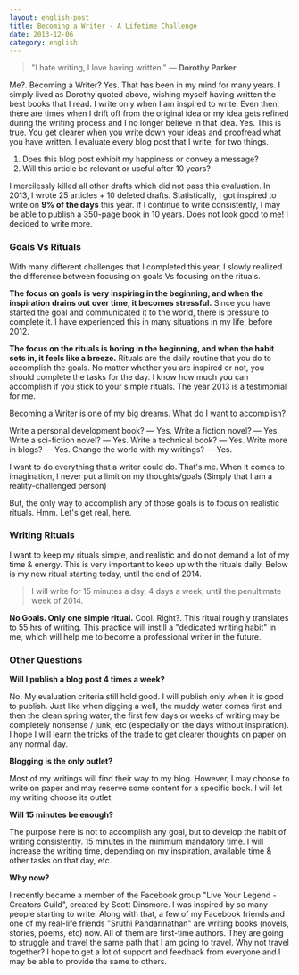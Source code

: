 ```yaml
---
layout: english-post
title: Becoming a Writer - A Lifetime Challenge
date: 2013-12-06
category: english
---
```


> "I hate writing, I love having written." ― **Dorothy Parker**

Me?. Becoming a Writer? Yes. That has been in my mind for many years. I simply lived as Dorothy quoted above, wishing myself having written the best books that I read. I write only when I am inspired to write. Even then, there are times when I drift off from the original idea or my idea gets refined during the writing process and I no longer believe in that idea. Yes. This is true. You get clearer when you write down your ideas and proofread what you have written. I evaluate every blog post that I write, for two things.

1. Does this blog post exhibit my happiness or convey a message?
2. Will this article be relevant or useful after 10 years?

I mercilessly killed all other drafts which did not pass this evaluation. In 2013, I wrote 25 articles + 10 deleted drafts. Statistically, I got inspired to write on **9% of the days** this year. If I continue to write consistently, I may be able to publish a 350-page book in 10 years. Does not look good to me! I decided to write more.

### Goals Vs Rituals

With many different challenges that I completed this year, I slowly realized the difference between focusing on goals Vs focusing on the rituals.

**The focus on goals is very inspiring in the beginning, and when the inspiration drains out over time, it becomes stressful.** Since you have started the goal and communicated it to the world, there is pressure to complete it. I have experienced this in many situations in my life, before 2012.

**The focus on the rituals is boring in the beginning, and when the habit sets in, it feels like a breeze.** Rituals are the daily routine that you do to accomplish the goals. No matter whether you are inspired or not, you should complete the tasks for the day. I know how much you can accomplish if you stick to your simple rituals. The year 2013 is a testimonial for me.

Becoming a Writer is one of my big dreams. What do I want to accomplish?

Write a personal development book? ― Yes.
Write a fiction novel? ― Yes.
Write a sci-fiction novel? ― Yes.
Write a technical book? ― Yes.
Write more in blogs? ― Yes.
Change the world with my writings? ― Yes.

I want to do everything that a writer could do. That's me. When it comes to imagination, I never put a limit on my thoughts/goals (Simply that I am a reality-challenged person)

But, the only way to accomplish any of those goals is to focus on realistic rituals. Hmm. Let's get real, here.

### Writing Rituals

I want to keep my rituals simple, and realistic and do not demand a lot of my time & energy. This is very important to keep up with the rituals daily. Below is my new ritual starting today, until the end of 2014.

> I will write for 15 minutes a day, 4 days a week, until the penultimate week of 2014.

**No Goals. Only one simple ritual.** Cool. Right?. This ritual roughly translates to 55 hrs of writing. This practice will instill a "dedicated writing habit" in me, which will help me to become a professional writer in the future.

### Other Questions

**Will I publish a blog post 4 times a week?**

No. My evaluation criteria still hold good. I will publish only when it is good to publish. Just like when digging a well, the muddy water comes first and then the clean spring water, the first few days or weeks of writing may be completely nonsense / junk, etc (especially on the days without inspiration). I hope I will learn the tricks of the trade to get clearer thoughts on paper on any normal day.

**Blogging is the only outlet?**

Most of my writings will find their way to my blog. However, I may choose to write on paper and may reserve some content for a specific book. I will let my writing choose its outlet.

**Will 15 minutes be enough?**

The purpose here is not to accomplish any goal, but to develop the habit of writing consistently. 15 minutes in the minimum mandatory time. I will increase the writing time, depending on my inspiration, available time & other tasks on that day, etc.

**Why now?**

I recently became a member of the Facebook group "Live Your Legend - Creators Guild", created by Scott Dinsmore. I was inspired by so many people starting to write. Along with that, a few of my Facebook friends and one of my real-life friends "Sruthi Pandarinathan" are writing books (novels, stories, poems, etc) now. All of them are first-time authors. They are going to struggle and travel the same path that I am going to travel. Why not travel together? I hope to get a lot of support and feedback from everyone and I may be able to provide the same to others.
